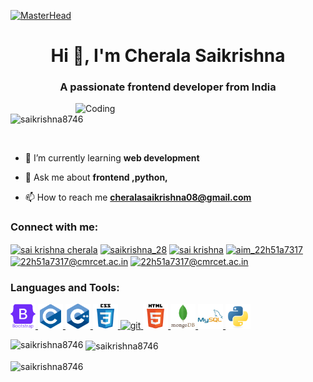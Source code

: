 [![MasterHead](https://th.bing.com/th/id/OIP.Jg35DTU8xEFi-BbUaql9CQHaEI?w=271&h=180&c=7&r=0&o=5&dpr=1.3&pid=1.7)](https://rishavchanda.io)
<h1 align="center">Hi 👋, I'm Cherala Saikrishna</h1>
<h3 align="center">A passionate frontend developer from India</h3>
<img align="right" alt="Coding" width="400" src="https://th.bing.com/th?id=OIP.zTf6ScmDrJBd8AFv1bai7gHaFj&w=288&h=216&c=8&rs=1&qlt=90&o=6&dpr=1.3&pid=3.1&rm=2">


<p align="left"> <img src="https://komarev.com/ghpvc/?username=saikrishna8746&label=Profile%20views&color=0e75b6&style=flat" alt="saikrishna8746" /> </p>

<p align="left"> <a href="https://twitter.com/" target="blank"><img src="https://img.shields.io/twitter/follow/?logo=twitter&style=for-the-badge" alt="" /></a> </p>

- 🌱 I’m currently learning **web development**

- 💬 Ask me about **frontend ,python,**

- 📫 How to reach me **cheralasaikrishna08@gmail.com**

<h3 align="left">Connect with me:</h3>
<p align="left">
<a href="https://linkedin.com/in/sai krishna cherala" target="blank"><img align="center" src="https://raw.githubusercontent.com/rahuldkjain/github-profile-readme-generator/master/src/images/icons/Social/linked-in-alt.svg" alt="sai krishna cherala" height="30" width="40" /></a>
<a href="https://instagram.com/saikrishna_28" target="blank"><img align="center" src="https://raw.githubusercontent.com/rahuldkjain/github-profile-readme-generator/master/src/images/icons/Social/instagram.svg" alt="saikrishna_28" height="30" width="40" /></a>
<a href="https://www.youtube.com/c/sai krishna" target="blank"><img align="center" src="https://raw.githubusercontent.com/rahuldkjain/github-profile-readme-generator/master/src/images/icons/Social/youtube.svg" alt="sai krishna" height="30" width="40" /></a>
<a href="https://www.codechef.com/users/aim_22h51a7317" target="blank"><img align="center" src="https://cdn.jsdelivr.net/npm/simple-icons@3.1.0/icons/codechef.svg" alt="aim_22h51a7317" height="30" width="40" /></a>
<a href="https://www.hackerrank.com/22h51a7317@cmrcet.ac.in" target="blank"><img align="center" src="https://raw.githubusercontent.com/rahuldkjain/github-profile-readme-generator/master/src/images/icons/Social/hackerrank.svg" alt="22h51a7317@cmrcet.ac.in" height="30" width="40" /></a>
<a href="https://www.leetcode.com/22h51a7317@cmrcet.ac.in" target="blank"><img align="center" src="https://raw.githubusercontent.com/rahuldkjain/github-profile-readme-generator/master/src/images/icons/Social/leet-code.svg" alt="22h51a7317@cmrcet.ac.in" height="30" width="40" /></a>
</p>

<h3 align="left">Languages and Tools:</h3>
<p align="left"> <a href="https://getbootstrap.com" target="_blank" rel="noreferrer"> <img src="https://raw.githubusercontent.com/devicons/devicon/master/icons/bootstrap/bootstrap-plain-wordmark.svg" alt="bootstrap" width="40" height="40"/> </a> <a href="https://www.cprogramming.com/" target="_blank" rel="noreferrer"> <img src="https://raw.githubusercontent.com/devicons/devicon/master/icons/c/c-original.svg" alt="c" width="40" height="40"/> </a> <a href="https://www.w3schools.com/cpp/" target="_blank" rel="noreferrer"> <img src="https://raw.githubusercontent.com/devicons/devicon/master/icons/cplusplus/cplusplus-original.svg" alt="cplusplus" width="40" height="40"/> </a> <a href="https://www.w3schools.com/css/" target="_blank" rel="noreferrer"> <img src="https://raw.githubusercontent.com/devicons/devicon/master/icons/css3/css3-original-wordmark.svg" alt="css3" width="40" height="40"/> </a> <a href="https://git-scm.com/" target="_blank" rel="noreferrer"> <img src="https://www.vectorlogo.zone/logos/git-scm/git-scm-icon.svg" alt="git" width="40" height="40"/> </a> <a href="https://www.w3.org/html/" target="_blank" rel="noreferrer"> <img src="https://raw.githubusercontent.com/devicons/devicon/master/icons/html5/html5-original-wordmark.svg" alt="html5" width="40" height="40"/> </a> <a href="https://www.mongodb.com/" target="_blank" rel="noreferrer"> <img src="https://raw.githubusercontent.com/devicons/devicon/master/icons/mongodb/mongodb-original-wordmark.svg" alt="mongodb" width="40" height="40"/> </a> <a href="https://www.mysql.com/" target="_blank" rel="noreferrer"> <img src="https://raw.githubusercontent.com/devicons/devicon/master/icons/mysql/mysql-original-wordmark.svg" alt="mysql" width="40" height="40"/> </a> <a href="https://www.python.org" target="_blank" rel="noreferrer"> <img src="https://raw.githubusercontent.com/devicons/devicon/master/icons/python/python-original.svg" alt="python" width="40" height="40"/> </a> </p>

<p><img align="left" src="https://github-readme-stats.vercel.app/api/top-langs?username=saikrishna8746&show_icons=true&locale=en&layout=compact" alt="saikrishna8746" /></p>

<p>&nbsp;<img align="center" src="https://github-readme-stats.vercel.app/api?username=saikrishna8746&show_icons=true&locale=en" alt="saikrishna8746" /></p>

<p><img align="center" src="https://github-readme-streak-stats.herokuapp.com/?user=saikrishna8746&" alt="saikrishna8746" /></p>
